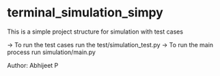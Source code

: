 # terminal_simulation_simpy
This is a simple project structure for simulation with test cases

-> To run the test cases run the test/simulation_test.py
-> To run the main process run simulation/main.py

Author: Abhijeet P
